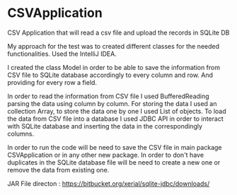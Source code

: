 # CSVApplication
CSV Application that will read a csv file and upload the records in SQLite DB

My approach for the test was to created different classes for the needed functionalities.
Used the IntelliJ IDEA.

I created the class Model in order to be able to save the information from CSV file to SQLite database accordingly to every column and row.
And providing for every row a field.

In order to read the information from CSV file I used BufferedReading parsing the data using column by column.
For storing the data I used an collection Array, to store the data one by one I used List of objects. 
To load the data from CSV file into a database I used JDBC API in order to interact with SQLite database and inserting the data in the correspondingly columns.

In order to run the code will be need to save the CSV file in main package CSVApplication or in any other new package.
In order to don't have duplicates in the SQLite database file will be need to create a new one or remove the data from existing one.

JAR File directon : https://bitbucket.org/xerial/sqlite-jdbc/downloads/
